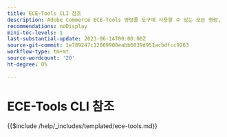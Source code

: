 ```yaml
---
title: ECE-Tools CLI 참조
description: Adobe Commerce ECE-Tools 명령줄 도구에 사용할 수 있는 모든 명령, 인수 및 옵션에 대해 알아봅니다.
recommendations: noDisplay
mini-toc-levels: 1
last-substantial-update: 2023-06-14T00:00:00Z
source-git-commit: 1e789247c12009908eabb6039d951acbdfcc9263
workflow-type: tm+mt
source-wordcount: '20'
ht-degree: 0%

---
```


# ECE-Tools CLI 참조

{{$include /help/_includes/templated/ece-tools.md}}
